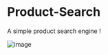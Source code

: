 # Product-Search
A simple product search engine !


![image](https://github.com/KshitijShresth29/Product-Search/assets/145615126/d31bc3d2-1c27-41ea-a8e0-d865ab935bd3)
